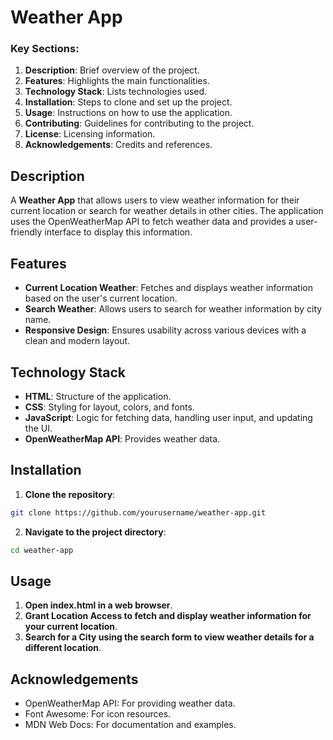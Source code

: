 # Weather App
### Key Sections:

1. **Description**: Brief overview of the project.
2. **Features**: Highlights the main functionalities.
3. **Technology Stack**: Lists technologies used.
4. **Installation**: Steps to clone and set up the project.
5. **Usage**: Instructions on how to use the application.
6. **Contributing**: Guidelines for contributing to the project.
7. **License**: Licensing information.
8. **Acknowledgements**: Credits and references.

   
## Description

A **Weather App** that allows users to view weather information for their current location or search for weather details in other cities. The application uses the OpenWeatherMap API to fetch weather data and provides a user-friendly interface to display this information.

## Features

- **Current Location Weather**: Fetches and displays weather information based on the user's current location.
- **Search Weather**: Allows users to search for weather information by city name.
- **Responsive Design**: Ensures usability across various devices with a clean and modern layout.

## Technology Stack

- **HTML**: Structure of the application.
- **CSS**: Styling for layout, colors, and fonts.
- **JavaScript**: Logic for fetching data, handling user input, and updating the UI.
- **OpenWeatherMap API**: Provides weather data.

## Installation

1. **Clone the repository**:

```bash
git clone https://github.com/yourusername/weather-app.git
```

2. **Navigate to the project directory**:

```bash
cd weather-app
```

## Usage

1. **Open index.html in a web browser**.
2. **Grant Location Access to fetch and display weather information for your current location**.
3. **Search for a City using the search form to view weather details for a different location**.

## Acknowledgements

- OpenWeatherMap API: For providing weather data.
- Font Awesome: For icon resources.
- MDN Web Docs: For documentation and examples.


